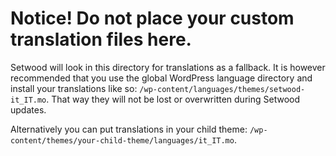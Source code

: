 # Notice! Do not place your custom translation files here.

Setwood will look in this directory for translations as a fallback. It is however recommended that you use the global WordPress language directory and install your translations like so: `/wp-content/languages/themes/setwood-it_IT.mo`. That way they will not be lost or overwritten during Setwood updates.

Alternatively you can put translations in your child theme: `/wp-content/themes/your-child-theme/languages/it_IT.mo`.
